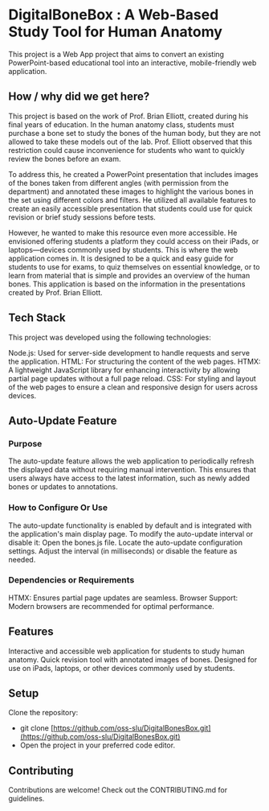 # DigitalBoneBox : A Web-Based Study Tool for Human Anatomy
This project is a Web App project that aims to convert an existing PowerPoint-based educational tool into an interactive, mobile-friendly web application.

## How / why did we get here? 

This project is based on the work of Prof. Brian Elliott, created during his final years of education.
In the human anatomy class, students must purchase a bone set to study the bones of the human body, but they are not allowed to take these models out of the lab. Prof. Elliott observed that this restriction could cause inconvenience for students who want to quickly review the bones before an exam.

To address this, he created a PowerPoint presentation that includes images of the bones taken from different angles (with permission from the department) and annotated these images to highlight the various bones in the set using different colors and filters. He utilized all available features to create an easily accessible presentation that students could use for quick revision or brief study sessions before tests.

However, he wanted to make this resource even more accessible. He envisioned offering students a platform they could access on their iPads, or laptops—devices commonly used by students. This is where the web application comes in. It is designed to be a quick and easy guide for students to use for exams, to quiz themselves on essential knowledge, or to learn from material that is simple and provides an overview of the human bones. This application is based on the information in the presentations created by Prof. Brian Elliott.

## Tech Stack
This project was developed using the following technologies:

Node.js: Used for server-side development to handle requests and serve the application.
HTML: For structuring the content of the web pages.
HTMX: A lightweight JavaScript library for enhancing interactivity by allowing partial page updates without a full page reload.
CSS: For styling and layout of the web pages to ensure a clean and responsive design for users across devices.

## Auto-Update Feature
### Purpose
The auto-update feature allows the web application to periodically refresh the displayed data without requiring manual intervention. This ensures that users always have access to the latest information, such as newly added bones or updates to annotations.

### How to Configure Or Use
The auto-update functionality is enabled by default and is integrated with the application's main display page.
To modify the auto-update interval or disable it:
Open the bones.js file.
Locate the auto-update configuration settings.
Adjust the interval (in milliseconds) or disable the feature as needed.

### Dependencies or Requirements
HTMX: Ensures partial page updates are seamless.
Browser Support: Modern browsers are recommended for optimal performance.

## Features
Interactive and accessible web application for students to study human anatomy.
Quick revision tool with annotated images of bones.
Designed for use on iPads, laptops, or other devices commonly used by students.

## Setup
Clone the repository:
- git clone [https://github.com/oss-slu/DigitalBonesBox.git](https://github.com/oss-slu/DigitalBonesBox.git)
- Open the project in your preferred code editor.

## Contributing
Contributions are welcome! Check out the CONTRIBUTING.md for guidelines.

